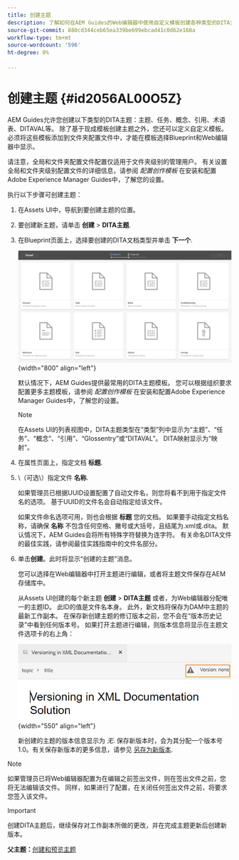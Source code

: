 ```yaml
---
title: 创建主题
description: 了解如何在AEM Guides的Web编辑器中使用自定义模板创建各种类型的DITA主题。
source-git-commit: 880cd344ceb65ea339be699ebcad41c0d62e168a
workflow-type: tm+mt
source-wordcount: '596'
ht-degree: 0%

---
```


# 创建主题 {#id2056AL00O5Z}

AEM Guides允许您创建以下类型的DITA主题：主题、任务、概念、引用、术语表、DITAVAL等。 除了基于现成模板创建主题之外，您还可以定义自定义模板。 必须将这些模板添加到文件夹配置文件中，才能在模板选择Blueprint和Web编辑器中显示。

请注意，全局和文件夹配置文件配置仅适用于文件夹级别的管理用户。 有关设置全局和文件夹级别配置文件的详细信息，请参阅 *配置创作模板* 在安装和配置Adobe Experience Manager Guides中，了解您的设置。

执行以下步骤可创建主题：

1. 在Assets UI中，导航到要创建主题的位置。

1. 要创建新主题，请单击 **创建** \> **DITA主题**.

1. 在Blueprint页面上，选择要创建的DITA文档类型并单击 **下一个**.

   ![](images/create_dita_topic.png){width="800" align="left"}

   默认情况下，AEM Guides提供最常用的DITA主题模板。 您可以根据组织要求配置更多主题模板，请参阅 *配置创作模板* 在安装和配置Adobe Experience Manager Guides中，了解您的设置。

   >[!NOTE]
   >
   > 在Assets UI的列表视图中，DITA主题类型在“类型”列中显示为“主题”、“任务”、“概念”、“引用”、“Glossentry”或“DITAVAL”。 DITA映射显示为“映射”。

1. 在属性页面上，指定文档 **标题**.

1. \（可选\）指定文件 **名称**.

   如果管理员已根据UUID设置配置了自动文件名，则您将看不到用于指定文件名的选项。 基于UUID的文件名会自动指定给该文件。

   如果文件命名选项可用，则也会根据 **标题** 您的文档。 如果要手动指定文档名称，请确保 **名称** 不包含任何空格、撇号或大括号，且结尾为.xml或.dita。 默认情况下，AEM Guides会将所有特殊字符替换为连字符。 有关命名DITA文件的最佳实践，请参阅最佳实践指南中的文件名部分。

1. 单击&#x200B;**创建**。此时将显示“创建的主题”消息。

   您可以选择在Web编辑器中打开主题进行编辑，或者将主题文件保存在AEM存储库中。

   从Assets UI创建的每个新主题 **创建** \> **DITA主题** 或者，为Web编辑器分配唯一的主题ID。 此ID的值是文件名本身。 此外，新文档将保存为DAM中主题的最新工作副本。 在保存新创建主题的修订版本之前，您不会在“版本历史记录”中看到任何版本号。 如果打开主题进行编辑，则版本信息将显示在主题文件选项卡的右上角：

   ![](images/topic-version-none_cs.png){width="550" align="left"}

   新创建的主题的版本信息显示为 *无*. 保存新版本时，会为其分配一个版本号1.0。有关保存新版本的更多信息，请参见 [另存为新版本](web-editor-features.md#save-as-new-version-id209ME400GXA).


>[!NOTE]
>
> 如果管理员已将Web编辑器配置为在编辑之前签出文件，则在签出文件之前，您将无法编辑该文件。 同样，如果进行了配置，在关闭任何签出文件之前，将要求您签入该文件。

>[!IMPORTANT]
>
> 创建DITA主题后，继续保存对工作副本所做的更改，并在完成主题更新后创建新版本。

**父主题：**[&#x200B;创建和预览主题](create-preview-topics.md)
